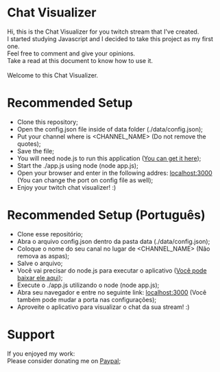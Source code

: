 # Chat Visualizer

Hi, this is the Chat Visualizer for you twitch stream that I've created.<br>
I started studying Javascript and I decided to take this project as my first one.<br>
Feel free to comment and give your opinions.<br>
Take a read at this document to know how to use it.<br>
<br>
Welcome to this Chat Visualizer.

# Recommended Setup

* Clone this repository;
* Open the config.json file inside of data folder (./data/config.json);
* Put your channel where is <CHANNEL_NAME> (Do not remove the quotes);
* Save the file;
* You will need node.js to run this application ([You can get it here](https://nodejs.org/en/));
* Start the ./app.js using node (node app.js);
* Open your browser and enter in the following addres: [localhost:3000](http://127.0.0.1:3000) (You can change the port on config file as well);
* Enjoy your twitch chat visualizer! :)

# Recommended Setup (Português)

* Clone esse repositório;
* Abra o arquivo config.json dentro da pasta data (./data/config.json);
* Coloque o nome do seu canal no lugar de <CHANNEL_NAME> (Não remova as aspas);
* Salve o arquivo;
* Você vai precisar do node.js para executar o aplicativo ([Você pode baixar ele aqui](https://nodejs.org/en/));
* Execute o ./app.js utilizando o node (node app.js);
* Abra seu navegador e entre no seguinte link: [localhost:3000](http://127.0.0.1:3000) (Você também pode mudar a porta nas configurações);
* Aproveite o aplicativo para visualizar o chat da sua stream! :)

# Support

If you enjoyed my work: <br>
Please consider donating me on [Paypal](https://www.paypal.com/donate?hosted_button_id=AZC4AJEQ5BRHE);
